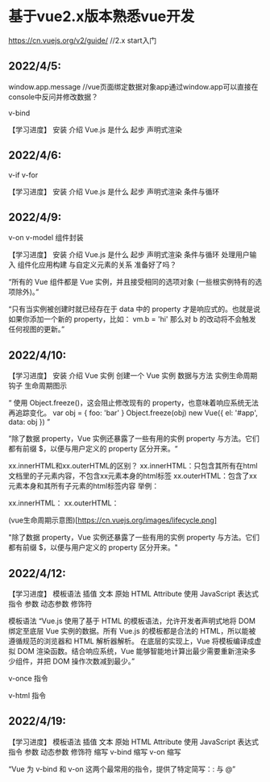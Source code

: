 # 基于vue2.x版本熟悉vue开发

https://cn.vuejs.org/v2/guide/ //2.x start入门


## 2022/4/5:
window.app.message //vue页面绑定数据对象app通过window.app可以直接在console中反问并修改数据？

v-bind

【学习进度】
安装
介绍
Vue.js 是什么
起步
声明式渲染

## 2022/4/6:

v-if
v-for

【学习进度】
安装
介绍
Vue.js 是什么
起步
声明式渲染
条件与循环

## 2022/4/9:

v-on
v-model
组件封装

【学习进度】
安装
介绍
Vue.js 是什么
起步
声明式渲染
条件与循环
处理用户输入
组件化应用构建
与自定义元素的关系
准备好了吗？

“所有的 Vue 组件都是 Vue 实例，并且接受相同的选项对象 (一些根实例特有的选项除外)。”

“只有当实例被创建时就已经存在于 data 中的 property 才是响应式的。也就是说如果你添加一个新的 property，比如：
vm.b = 'hi'
那么对 b 的改动将不会触发任何视图的更新。”

## 2022/4/10:

【学习进度】
安装
介绍
Vue 实例
创建一个 Vue 实例
数据与方法
实例生命周期钩子
生命周期图示


“
使用 Object.freeze()，这会阻止修改现有的 property，也意味着响应系统无法再追踪变化。
var obj = {
  foo: 'bar'
}
Object.freeze(obj)
new Vue({
  el: '#app',
  data: obj
})
”

”除了数据 property，Vue 实例还暴露了一些有用的实例 property 与方法。它们都有前缀 $，以便与用户定义的 property 区分开来。“

xx.innerHTML和xx.outerHTML的区别？
xx.innerHTML：只包含其所有在html文档里的子元素内容，不包含xx元素本身的html标签
xx.outerHTML：包含了xx元素本身和其所有子元素的html标签内容
举例：
<div id='xx'>
	<span></span>
</div>
xx.innerHTML：<span></span>
xx.outerHTML：<div id='xx'><span></span></div>

 (vue生命周期示意图)[https://cn.vuejs.org/images/lifecycle.png]

"除了数据 property，Vue 实例还暴露了一些有用的实例 property 与方法。它们都有前缀 $，以便与用户定义的 property 区分开来。"


## 2022/4/12:

【学习进度】
模板语法
插值
文本
原始 HTML
Attribute
使用 JavaScript 表达式
指令
参数
动态参数
修饰符


模板语法
“Vue.js 使用了基于 HTML 的模板语法，允许开发者声明式地将 DOM 绑定至底层 Vue 实例的数据。所有 Vue.js 的模板都是合法的 HTML，所以能被遵循规范的浏览器和 HTML 解析器解析。
在底层的实现上，Vue 将模板编译成虚拟 DOM 渲染函数。结合响应系统，Vue 能够智能地计算出最少需要重新渲染多少组件，并把 DOM 操作次数减到最少。”

 v-once 指令

 v-html 指令

 
 ## 2022/4/19:

 【学习进度】
模板语法
插值
文本
原始 HTML
Attribute
使用 JavaScript 表达式
指令
参数
动态参数
修饰符
缩写
v-bind 缩写
v-on 缩写

“Vue 为 v-bind 和 v-on 这两个最常用的指令，提供了特定简写：: 与 @”







